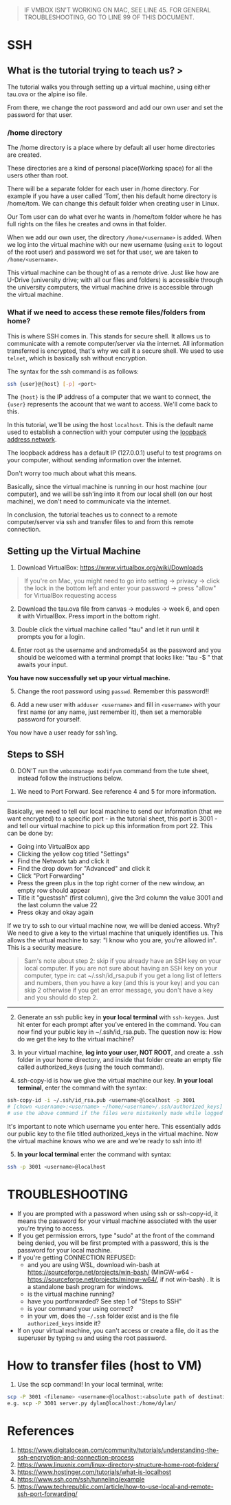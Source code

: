> IF VMBOX ISN'T WORKING ON MAC, SEE LINE 45. FOR GENERAL TROUBLESHOOTING, GO TO LINE 99 OF THIS DOCUMENT. 

# SSH

## What is the tutorial trying to teach us? >

The tutorial walks you through setting up a virtual machine, using either tau.ova or the alpine iso file.

From there, we change the root password and add our own user and set the password for that user. 

### /home directory

The /home directory is a place where by default all user home directories are created.

These directories are a kind of personal place(Working space) for all the users other than root. 

There will be a separate folder for each user in /home directory. For example if you have a user called ‘Tom’, 
then his default home directory is /home/tom. We can change this default folder when creating user in Linux. 

Our Tom user can do what ever he wants in /home/tom folder where he has full rights on the files he creates and owns in that folder.

When we add our own user, the directory `/home/<username>` is added. When we log into the virtual machine with our new username (using `exit`
to logout of the root user) and password we set for that user, we are taken to `/home/<username>`. 

This virtual machine can be thought of as a remote drive. Just like how are U-Drive (university drive; with all our files and folders) is accessible through the university computers, the virtual machine drive is accessible through the virtual machine.

### What if we need to access these **remote** files/folders from home?

This is where SSH comes in. This stands for secure shell. It allows us to communicate with a remote computer/server via the internet. All information transferred is encrypted, that's why we call it a secure shell. We used to use `telnet`, which is basically ssh without encryption.

The syntax for the ssh command is as follows:

```bash
ssh {user}@{host} [-p] <port>
```

The `{host}` is the IP address of a computer that we want to connect, the `{user}` represents the account that we want to access. We'll come back to this.

In this tutorial, we'll be using the host `localhost`. This is the default name used to establish a connection with your computer using the 
[loopback address network](https://www.hostinger.com/tutorials/what-is-localhost). 

The loopback address has a default IP (127.0.0.1) useful to test programs on your computer, without sending information over the internet.

Don't worry too much about what this means.

Basically, since the virtual machine is running in our host machine (our computer), and we will be ssh'ing into it from our local shell (on our host machine), we don't need to communicate via the internet. 

In conclusion, the tutorial teaches us to connect to a remote computer/server via ssh and transfer files to and from this remote connection.

## Setting up the Virtual Machine

1. Download VirtualBox: https://www.virtualbox.org/wiki/Downloads

> If you're on Mac, you might need to go into setting -> privacy -> click the lock in the bottom left and enter your password -> press "allow" for VirtualBox requesting access

2. Download the tau.ova file from canvas -> modules -> week 6,  and open it with VirtualBox. Press import in the bottom right.

3. Double click the virtual machine called "tau" and let it run until it prompts you for a login.

4. Enter root as the username and andromeda54 as the password and you should be welcomed with a terminal prompt that looks like: "tau -$ " that awaits your input.

**You have now successfully set up your virtual machine.**

5. Change the root password using `passwd`. Remember this password!!

6. Add a new user with `adduser <username>` and fill in `<username>` with your first name (or any name, just remember it), then set a memorable password for yourself.

You now have a user ready for ssh'ing.

## Steps to SSH

0. DON'T run the `vmboxmanage modifyvm` command from the tute sheet, instead follow the instructions below.

1. We need to Port Forward. See reference 4 and 5 for more information. 

---

Basically, we need to tell our local machine to send our information (that we want encrypted) to a specific port - in the tutorial sheet, this port is 3001 - and tell our virtual machine to pick up this information from port 22. This can be done by:

- Going into VirtualBox app
- Clicking the yellow cog titled "Settings"
- Find the Network tab and click it
- Find the drop down for "Advanced" and click it
- Click "Port Forwarding"
- Press the green plus in the top right corner of the new window, an empty row should appear
- Title it "guestssh" (first column), give the 3rd column the value 3001 and the last column the value 22
- Press okay and okay again

If we try to ssh to our virtual machine now, we will be denied access. Why? We need to give a key to the virtual machine that uniquely identifies us.
This allows the virtual machine to say: "I know who you are, you're allowed in". This is a security measure.

> Sam's note about step 2: skip if you already have an SSH key on your local computer. If you are not sure about having an SSH key on your computer, type in: cat ~/.ssh/id_rsa.pub if you get a long list of letters and numbers, then you have a key (and this is your key) and you can skip 2 otherwise if you get an error message, you don't have a key and you should do step 2.

---

2. Generate an ssh public key in **your local terminal** with `ssh-keygen`. Just hit enter for each prompt after you've entered in the command. You can now find your public key in ~/.ssh/id_rsa.pub. The question now is: How do we get the key to the virtual machine?

3. In your virtual machine, **log into your user, NOT ROOT**, and create a .ssh folder in your home directory, and inside that folder create an empty file called authorized_keys (using the touch command). 

4. ssh-copy-id is how we give the virtual machine our key. **In your local terminal**, enter the command with the syntax: 

```bash
ssh-copy-id -i ~/.ssh/id_rsa.pub <username>@localhost -p 3001           
# [chown <username>:<username> ~/home/<username>/.ssh/authorized_keys] 
# use the above command if the files were mistakenly made while logged in as root (i.e., if the owner of the files is root)
```

It's important to note which username you enter here. This essentially adds our public key to the file titled authorized_keys in the virtual machine.
Now the virtual machine knows who we are and we're ready to ssh into it!

5. **In your local terminal** enter the command with syntax:

```bash
ssh -p 3001 <username>@localhost
```

# TROUBLESHOOTING

* If you are prompted with a password when using ssh or ssh-copy-id, it means the password for your virtual machine associated with the user you're trying to access.
* If you get permission errors, type "sudo" at the front of the command being denied, you will be first prompted with a password, this is the password for your local machine.
* If you're getting CONNECTION REFUSED:
    * and you are using WSL, download win-bash at https://sourceforge.net/projects/win-bash/ (MinGW-w64 - https://sourceforge.net/projects/mingw-w64/, if not win-bash) . It is a standalone bash program for windows.
    * is the virtual machine running?
    * have you portforwarded? See step 1 of "Steps to SSH"
    * is your command your using correct? 
    * in your vm, does the `~/.ssh` folder exist and is the file `authorized_keys` inside it?
* If on your virtual machine, you can't access or create a file, do it as the superuser by typing `su` and using the root password.

# How to transfer files (host to VM)

1. Use the scp command! In your local terminal, write:

```bash
scp -P 3001 <filename> <username>@localhost:<absolute path of destination to store the file> # NOTE: Using a capital P not a small p
e.g. scp -P 3001 server.py dylan@localhost:/home/dylan/
```


# References

1. https://www.digitalocean.com/community/tutorials/understanding-the-ssh-encryption-and-connection-process
2. https://www.linuxnix.com/linux-directory-structure-home-root-folders/
3. https://www.hostinger.com/tutorials/what-is-localhost
4. https://www.ssh.com/ssh/tunneling/example
5. https://www.techrepublic.com/article/how-to-use-local-and-remote-ssh-port-forwarding/
